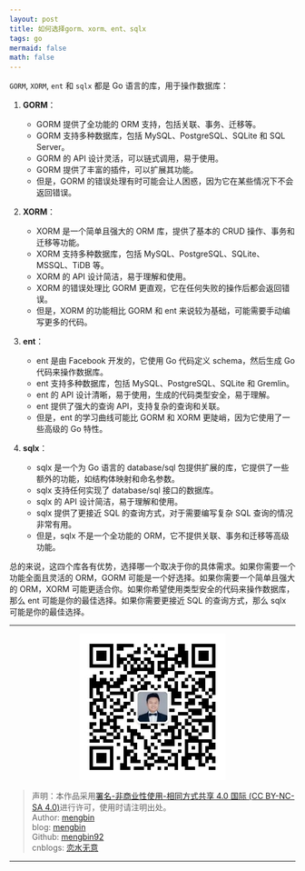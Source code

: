 ```yaml
---
layout: post
title: 如何选择gorm、xorm、ent、sqlx
tags: go
mermaid: false
math: false
---  
```


`GORM`, `XORM`, `ent` 和 `sqlx` 都是 Go 语言的库，用于操作数据库：

1. **GORM**：
   - GORM 提供了全功能的 ORM 支持，包括关联、事务、迁移等。
   - GORM 支持多种数据库，包括 MySQL、PostgreSQL、SQLite 和 SQL Server。
   - GORM 的 API 设计灵活，可以链式调用，易于使用。
   - GORM 提供了丰富的插件，可以扩展其功能。
   - 但是，GORM 的错误处理有时可能会让人困惑，因为它在某些情况下不会返回错误。

2. **XORM**：
   - XORM 是一个简单且强大的 ORM 库，提供了基本的 CRUD 操作、事务和迁移等功能。
   - XORM 支持多种数据库，包括 MySQL、PostgreSQL、SQLite、MSSQL、TiDB 等。
   - XORM 的 API 设计简洁，易于理解和使用。
   - XORM 的错误处理比 GORM 更直观，它在任何失败的操作后都会返回错误。
   - 但是，XORM 的功能相比 GORM 和 ent 来说较为基础，可能需要手动编写更多的代码。

3. **ent**：
   - ent 是由 Facebook 开发的，它使用 Go 代码定义 schema，然后生成 Go 代码来操作数据库。
   - ent 支持多种数据库，包括 MySQL、PostgreSQL、SQLite 和 Gremlin。
   - ent 的 API 设计清晰，易于使用，生成的代码类型安全，易于理解。
   - ent 提供了强大的查询 API，支持复杂的查询和关联。
   - 但是，ent 的学习曲线可能比 GORM 和 XORM 更陡峭，因为它使用了一些高级的 Go 特性。

4. **sqlx**：
   - sqlx 是一个为 Go 语言的 database/sql 包提供扩展的库，它提供了一些额外的功能，如结构体映射和命名参数。
   - sqlx 支持任何实现了 database/sql 接口的数据库。
   - sqlx 的 API 设计简洁，易于理解和使用。
   - sqlx 提供了更接近 SQL 的查询方式，对于需要编写复杂 SQL 查询的情况非常有用。
   - 但是，sqlx 不是一个全功能的 ORM，它不提供关联、事务和迁移等高级功能。

总的来说，这四个库各有优势，选择哪一个取决于你的具体需求。如果你需要一个功能全面且灵活的 ORM，GORM 可能是一个好选择。如果你需要一个简单且强大的 ORM，XORM 可能更适合你。如果你希望使用类型安全的代码来操作数据库，那么 ent 可能是你的最佳选择。如果你需要更接近 SQL 的查询方式，那么 sqlx 可能是你的最佳选择。

---

<div align="center">
  <img src="../img/qrcode_wechat.jpg" alt="孟斯特">
</div>

> 声明：本作品采用[署名-非商业性使用-相同方式共享 4.0 国际 (CC BY-NC-SA 4.0)](https://creativecommons.org/licenses/by-nc-sa/4.0/deed.zh)进行许可，使用时请注明出处。  
> Author: [mengbin](mengbin1992@outlook.com)  
> blog: [mengbin](https://mengbin.top)  
> Github: [mengbin92](https://mengbin92.github.io/)  
> cnblogs: [恋水无意](https://www.cnblogs.com/lianshuiwuyi/)  

---